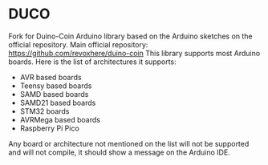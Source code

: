 # DUCO
Fork for Duino-Coin Arduino library based on the Arduino sketches on the official repository. Main official repository: https://github.com/revoxhere/duino-coin
This library supports most Arduino boards. Here is the list of architectures it supports:

- AVR based boards
- Teensy based boards
- SAMD based boards
- SAMD21 based boards
- STM32 boards
- AVRMega based boards
- Raspberry Pi Pico

Any board or architecture not mentioned on the list will not be supported and will not compile, it should show a message on the Arduino IDE.
